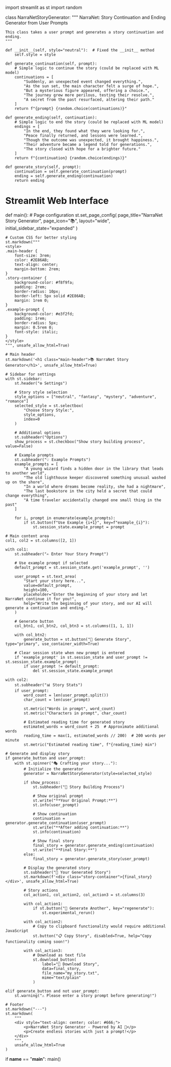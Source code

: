 import streamlit as st
import random

class NarraNetStoryGenerator:
    """
    NarraNet: Story Continuation and Ending Generator from User Prompts

    This class takes a user prompt and generates a story continuation and ending.
    """

    def __init__(self, style="neutral"):  # Fixed the __init__ method
        self.style = style

    def generate_continuation(self, prompt):
        # Simple logic to continue the story (could be replaced with ML model)
        continuations = [
            "Suddenly, an unexpected event changed everything.",
            "As the sun set, the main character felt a surge of hope.",
            "But a mysterious figure appeared, offering a choice.",
            "The journey grew more perilous, testing their resolve.",
            "A secret from the past resurfaced, altering their path."
        ]
        return f"{prompt} {random.choice(continuations)}"

    def generate_ending(self, continuation):
        # Simple logic to end the story (could be replaced with ML model)
        endings = [
            "In the end, they found what they were looking for.",
            "Peace finally returned, and lessons were learned.",
            "Though the outcome was unexpected, it brought happiness.",
            "Their adventure became a legend told for generations.",
            "The story closed with hope for a brighter future."
        ]
        return f"{continuation} {random.choice(endings)}"

    def generate_story(self, prompt):
        continuation = self.generate_continuation(prompt)
        ending = self.generate_ending(continuation)
        return ending

# Streamlit Web Interface
 def main():
    # Page configuration
    st.set_page_config(
        page_title="NarraNet Story Generator",
        page_icon="📚",
        layout="wide",
        initial_sidebar_state="expanded"
    )
    
    # Custom CSS for better styling
    st.markdown("""
    <style>
    .main-header {
        font-size: 3rem;
        color: #2E86AB;
        text-align: center;
        margin-bottom: 2rem;
    }
    .story-container {
        background-color: #f8f9fa;
        padding: 2rem;
        border-radius: 10px;
        border-left: 5px solid #2E86AB;
        margin: 1rem 0;
    }
    .example-prompt {
        background-color: #e3f2fd;
        padding: 1rem;
        border-radius: 5px;
        margin: 0.5rem 0;
        font-style: italic;
    }
    </style>
    """, unsafe_allow_html=True)
    
    # Main header
    st.markdown('<h1 class="main-header">📚 NarraNet Story Generator</h1>', unsafe_allow_html=True)
    
    # Sidebar for settings
    with st.sidebar:
        st.header("⚙️ Settings")
        
        # Story style selection
        style_options = ["neutral", "fantasy", "mystery", "adventure", "romance"]
        selected_style = st.selectbox(
            "Choose Story Style:",
            style_options,
            index=0
        )
        
        # Additional options
        st.subheader("Options")
        show_process = st.checkbox("Show story building process", value=False)
        
        # Example prompts
        st.subheader("💡 Example Prompts")
        example_prompts = [
            "A young wizard finds a hidden door in the library that leads to another world",
            "The old lighthouse keeper discovered something unusual washed up on the shore",
            "In a world where dreams become reality, she had a nightmare",
            "The last bookstore in the city held a secret that could change everything",
            "A time traveler accidentally changed one small thing in the past"
        ]
        
        for i, prompt in enumerate(example_prompts):
            if st.button(f"Use Example {i+1}", key=f"example_{i}"):
                st.session_state.example_prompt = prompt

    # Main content area
    col1, col2 = st.columns([2, 1])
    
    with col1:
        st.subheader("✍️ Enter Your Story Prompt")
        
        # Use example prompt if selected
        default_prompt = st.session_state.get('example_prompt', '')
        
        user_prompt = st.text_area(
            "Start your story here...",
            value=default_prompt,
            height=100,
            placeholder="Enter the beginning of your story and let NarraNet continue it for you!",
            help="Write the beginning of your story, and our AI will generate a continuation and ending."
        )
        
        # Generate button
        col_btn1, col_btn2, col_btn3 = st.columns([1, 1, 1])
        
        with col_btn2:
            generate_button = st.button("🎲 Generate Story", type="primary", use_container_width=True)
        
        # Clear session state when new prompt is entered
        if 'example_prompt' in st.session_state and user_prompt != st.session_state.example_prompt:
            if user_prompt != default_prompt:
                del st.session_state.example_prompt

    with col2:
        st.subheader("📊 Story Stats")
        if user_prompt:
            word_count = len(user_prompt.split())
            char_count = len(user_prompt)
            
            st.metric("Words in prompt", word_count)
            st.metric("Characters in prompt", char_count)
            
            # Estimated reading time for generated story
            estimated_words = word_count + 25  # Approximate additional words
            reading_time = max(1, estimated_words // 200)  # 200 words per minute
            st.metric("Estimated reading time", f"{reading_time} min")

    # Generate and display story
    if generate_button and user_prompt:
        with st.spinner("🎭 Crafting your story..."):
            # Initialize the generator
            generator = NarraNetStoryGenerator(style=selected_style)
            
            if show_process:
                st.subheader("🔄 Story Building Process")
                
                # Show original prompt
                st.write("**Your Original Prompt:**")
                st.info(user_prompt)
                
                # Show continuation
                continuation = generator.generate_continuation(user_prompt)
                st.write("**After adding continuation:**")
                st.info(continuation)
                
                # Show final story
                final_story = generator.generate_ending(continuation)
                st.write("**Final Story:**")
            else:
                final_story = generator.generate_story(user_prompt)
            
            # Display the generated story
            st.subheader("📖 Your Generated Story")
            st.markdown(f'<div class="story-container">{final_story}</div>', unsafe_allow_html=True)
            
            # Story actions
            col_action1, col_action2, col_action3 = st.columns(3)
            
            with col_action1:
                if st.button("🔄 Generate Another", key="regenerate"):
                    st.experimental_rerun()
            
            with col_action2:
                # Copy to clipboard functionality would require additional JavaScript
                st.button("📋 Copy Story", disabled=True, help="Copy functionality coming soon!")
            
            with col_action3:
                # Download as text file
                st.download_button(
                    label="💾 Download Story",
                    data=final_story,
                    file_name="my_story.txt",
                    mime="text/plain"
                )

    elif generate_button and not user_prompt:
        st.warning("⚠️ Please enter a story prompt before generating!")

    # Footer
    st.markdown("---")
    st.markdown(
        """
        <div style="text-align: center; color: #666;">
            <p>NarraNet Story Generator - Powered by AI 🤖</p>
            <p>Create endless stories with just a prompt!</p>
        </div>
        """,
        unsafe_allow_html=True
    )

if __name__ == "__main__":
    main()
